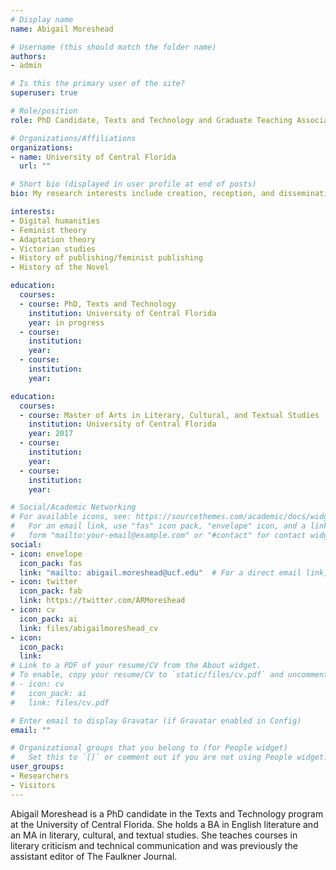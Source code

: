 ```yaml
---
# Display name
name: Abigail Moreshead

# Username (this should match the folder name)
authors:
- admin

# Is this the primary user of the site?
superuser: true

# Role/position
role: PhD Candidate, Texts and Technology and Graduate Teaching Associate, English Department

# Organizations/Affiliations
organizations:
- name: University of Central Florida
  url: ""

# Short bio (displayed in user profile at end of posts)
bio: My research interests include creation, reception, and dissemination of literary texts, adaptation theory, and feminist publishing.

interests:
- Digital humanities
- Feminist theory
- Adaptation theory
- Victorian studies
- History of publishing/feminist publishing
- History of the Novel

education:
  courses:
  - course: PhD, Texts and Technology
    institution: University of Central Florida
    year: in progress
  - course:
    institution:
    year:
  - course:
    institution:
    year:

education:
  courses:
  - course: Master of Arts in Literary, Cultural, and Textual Studies
    institution: University of Central Florida
    year: 2017
  - course:
    institution:
    year:
  - course:
    institution:
    year:

# Social/Academic Networking
# For available icons, see: https://sourcethemes.com/academic/docs/widgets/#icons
#   For an email link, use "fas" icon pack, "envelope" icon, and a link in the
#   form "mailto:your-email@example.com" or "#contact" for contact widget.
social:
- icon: envelope
  icon_pack: fas
  link: "mailto: abigail.moreshead@ucf.edu"  # For a direct email link, use "mailto:test@example.org".
- icon: twitter
  icon_pack: fab
  link: https://twitter.com/ARMoreshead
- icon: cv
  icon_pack: ai
  link: files/abigailmoreshead_cv
- icon:
  icon_pack:
  link:
# Link to a PDF of your resume/CV from the About widget.
# To enable, copy your resume/CV to `static/files/cv.pdf` and uncomment the lines below.  
# - icon: cv
#   icon_pack: ai
#   link: files/cv.pdf

# Enter email to display Gravatar (if Gravatar enabled in Config)
email: ""

# Organizational groups that you belong to (for People widget)
#   Set this to `[]` or comment out if you are not using People widget.  
user_groups:
- Researchers
- Visitors
---
```


Abigail Moreshead is a PhD candidate in the Texts and Technology program at the University of Central Florida. She holds a BA in English literature and an MA in literary, cultural, and textual studies. She teaches courses in literary criticism and technical communication and was previously the assistant editor of The Faulkner Journal.
